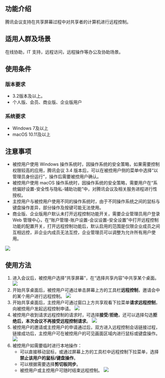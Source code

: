 ## 功能介绍
腾讯会议支持在共享屏幕过程中对共享者的计算机进行远程控制。

## 适用人群及场景
在线协助，IT 支持，远程访问，远程操作等办公及协助场景。

## 使用条件
### 版本要求
- 3.2版本及以上。
- 个人版、会员、商业版、企业版用户

### 系统要求
- Windows 7及以上
- macOS 10.11及以上

## 注意事项
- 被控用户使用 Windows 操作系统时，因操作系统的安全策略，如果需要控制权限较高的应用，腾讯会议 3.4 版本后，可以在被控用户侧的菜单中选择“以管理员身份运行”，操作后需要被控用户确认。
- 被控用户使用 macOS 操作系统时，因操作系统的安全策略，需要用户在“系统偏好设置-安全性与隐私-辅助功能”中，对腾讯会议及相关服务进程进行性授权。
- 主控用户与被控用户使用不同的操作系统时，由于不同操作系统之间的鼠标与键盘操作差异，部分操作及按键可能无法使用。
- 商业版、企业版用户默认未打开远程控制功能开关，需要企业管理员用户登录 Web 管理中心，在“账户管理-账户设置-会议设置-安全设置”中打开远程控制功能的配置开关，打开远程控制功能后，默认启用的范围是仅限企业成员之间互相远控，非企业内成员无法互控，企业管理员可以调整为允许所有用户使用。

![](https://qcloudimg.tencent-cloud.cn/raw/3d1937f99121bae9fa17861a6bdad4c6.png)

## 使用方法
1. 进入会议后，被控用户选择“共享屏幕”，在“选择共享内容”中共享某个桌面。
![](https://qcloudimg.tencent-cloud.cn/raw/49c0fd49d1c7c30c871b4aa841ff5087.png)
2. 开始共享桌面后，被控用户可通过单击屏幕上方的工具栏**远程控制**，邀请会中的某个用户进行远程控制。
![](https://qcloudimg.tencent-cloud.cn/raw/2e86663dd5beab30ffde993cd6dc293e.png)
3. 开始共享桌面后，主控用户可通过窗口上方共享观看下拉菜单**请求远程控制**，向被控用户发起远程控制申请。
![](https://qcloudimg.tencent-cloud.cn/raw/3c2bc03d92a3e58f3b0e1fb314feac11.png)
4. 被控用户收到请求远程控制的请求时，可选择**接受**/**拒绝**，还可以选择勾选**拒绝后，本次会议不再接受远程控制请求**。
![](https://qcloudimg.tencent-cloud.cn/raw/90a139e4b79c127ba2c169a415b5f638.png)
5. 被控用户的邀请或主控用户的申请通过后，双方进入远程控制会话链接过程，链接成功后，主控用户可在被控用户的可见画面区域内进行鼠标或键盘操作。
![](https://qcloudimg.tencent-cloud.cn/raw/c477cd1cf4046817937adbd8bf2728e7.png)
6. 被控用户如需要临时进行本地操作：
   - 可以直接移动鼠标，或通过屏幕上方的工具栏中远程控制下拉菜单，选择**禁止该用户的鼠标/键盘操作**。
   - 可以根据需要选择**剪切板同步**。
   - 被控用户或主控用户可随时结束远程控制。
![](https://qcloudimg.tencent-cloud.cn/raw/1121acbd125b54dc004b0d36c80af521.png)

